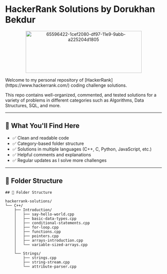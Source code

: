 # HackerRank Solutions by Dorukhan Bekdur
<p align="center">
<img width="373" height="135" alt="65596422-1cef2080-df97-11e9-9abb-a225204d1805" src="https://github.com/user-attachments/assets/bb914899-52b4-42d8-bcdc-d951eeebee5f" />
</p>
Welcome to my personal repository of [HackerRank](https://www.hackerrank.com/) coding challenge solutions.

This repo contains well-organized, commented, and tested solutions for a variety of problems in different categories such as Algorithms, Data Structures, SQL, and more.

---

## 🧠 What You'll Find Here

- ✅ Clean and readable code
- ✅ Category-based folder structure
- ✅ Solutions in multiple languages (C++, C, Python, JavaScript, etc.)
- ✅ Helpful comments and explanations
- ✅ Regular updates as I solve more challenges

---

## 📁 Folder Structure
```
## 📁 Folder Structure

hackerrank-solutions/
└── C++/
    ├── Introduction/
    │   ├── say-hello-world.cpp
    │   ├── basic-data-types.cpp
    │   ├── conditional-statements.cpp
    │   ├── for-loop.cpp
    │   ├── functions.cpp
    │   ├── pointers.cpp
    │   ├── arrays-introduction.cpp
    │   └── variable-sized-arrays.cpp
    │
    └── Strings/
        ├── strings.cpp
        ├── string-stream.cpp
        └── attribute-parser.cpp
```
